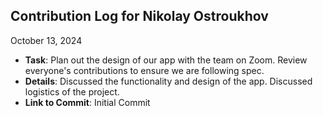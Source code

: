 ## Contribution Log for Nikolay Ostroukhov

October 13, 2024

  - **Task**: Plan out the design of our app with the team on Zoom. Review everyone's contributions to ensure we are following spec.
  - **Details**: Discussed the functionality and design of the app. Discussed logistics of the project. 
  - **Link to Commit**: Initial Commit
